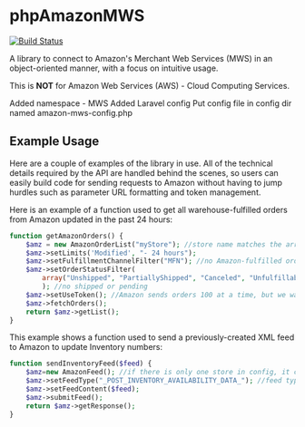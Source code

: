 phpAmazonMWS
============

[![Build Status](https://travis-ci.org/CPIGroup/phpAmazonMWS.svg?branch=stable)](https://travis-ci.org/CPIGroup/phpAmazonMWS)

A library to connect to Amazon's Merchant Web Services (MWS) in an object-oriented manner, with a focus on intuitive usage.  

This is __NOT__ for Amazon Web Services (AWS) - Cloud Computing Services.

Added namespace - MWS
Added Laravel config
Put config file in config dir named amazon-mws-config.php

## Example Usage
Here are a couple of examples of the library in use.
All of the technical details required by the API are handled behind the scenes,
so users can easily build code for sending requests to Amazon
without having to jump hurdles such as parameter URL formatting and token management. 

Here is an example of a function used to get all warehouse-fulfilled orders from Amazon updated in the past 24 hours:
```php
function getAmazonOrders() {
    $amz = new AmazonOrderList("myStore"); //store name matches the array key in the config file
    $amz->setLimits('Modified', "- 24 hours");
    $amz->setFulfillmentChannelFilter("MFN"); //no Amazon-fulfilled orders
    $amz->setOrderStatusFilter(
        array("Unshipped", "PartiallyShipped", "Canceled", "Unfulfillable")
        ); //no shipped or pending
    $amz->setUseToken(); //Amazon sends orders 100 at a time, but we want them all
    $amz->fetchOrders();
    return $amz->getList();
}
```
This example shows a function used to send a previously-created XML feed to Amazon to update Inventory numbers:
```php
function sendInventoryFeed($feed) {
    $amz=new AmazonFeed(); //if there is only one store in config, it can be omitted
    $amz->setFeedType("_POST_INVENTORY_AVAILABILITY_DATA_"); //feed types listed in documentation
    $amz->setFeedContent($feed);
    $amz->submitFeed();
    return $amz->getResponse();
}
```

